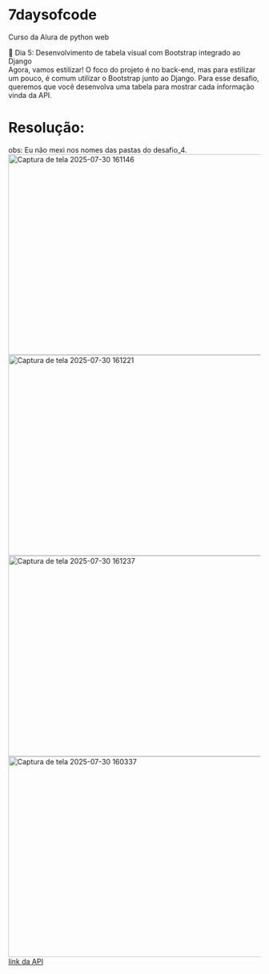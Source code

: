 # 7daysofcode
Curso da Alura de python web
<p>
  🔹 Dia 5: Desenvolvimento de tabela visual com Bootstrap integrado ao Django <br>
Agora, vamos estilizar! O foco do projeto é no back-end, mas para estilizar um pouco, é comum utilizar o Bootstrap junto ao Django. Para esse desafio, queremos que você desenvolva uma tabela para mostrar cada informação vinda da API.
</p>
<div>
  <h1>Resolução:</h1>
  obs: Eu não mexi nos nomes das pastas do desafio_4. <br>
  <img width="600" height="400" alt="Captura de tela 2025-07-30 161146" src="https://github.com/user-attachments/assets/b20ed5a0-70cb-4732-aa6c-4781ec912bf3" />
  <img width="600" height="400" alt="Captura de tela 2025-07-30 161221" src="https://github.com/user-attachments/assets/e1d4f0e2-e3b4-470c-9c29-9a56d507b853" />
  <img width="600" height="400" alt="Captura de tela 2025-07-30 161237" src="https://github.com/user-attachments/assets/51c45b14-3ec4-40f7-aabe-a22663e45f58" />
  <img width="600" height="400" alt="Captura de tela 2025-07-30 160337" src="https://github.com/user-attachments/assets/64825398-991d-41c2-8412-fee218573c4e" />
</div>
<a href="https://last-airbender-api.fly.dev/" target="_blank">link da API</a>
